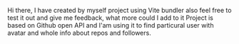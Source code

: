 Hi there, I have created by myself project using Vite bundler
also feel free to test it out and give me feedback, what more could I add to it
Project is based on Github open API and I'am using it to find particural user with avatar and whole info about repos and followers.